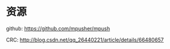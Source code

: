 # 资源

github:
https://github.com/mpusher/mpush


CRC:
http://blog.csdn.net/qq_26440221/article/details/66480657
